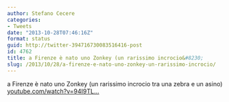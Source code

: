 ```yaml
---
author: Stefano Cecere
categories:
- Tweets
date: "2013-10-28T07:46:16Z"
format: status
guid: http://twitter-394716730083516416-post
id: 4762
title: a Firenze è nato uno Zonkey (un rarissimo incrocio&#8230;
slug: /2013/10/28/a-firenze-e-nato-uno-zonkey-un-rarissimo-incrocio/
---
```


a Firenze è nato uno Zonkey (un rarissimo incrocio tra una zebra e un asino) [youtube.com/watch?v=94I9TL…](http://www.youtube.com/watch?v=94I9TLeYWpQ)